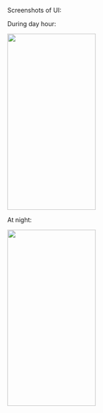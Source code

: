 Screenshots of UI:

During day hour:

<img src="https://user-images.githubusercontent.com/51244494/78500878-c13cf580-7778-11ea-90a8-53f102004d34.png" width="200" height="400"/>


At night:

<img src="https://user-images.githubusercontent.com/51244494/78500922-082aeb00-7779-11ea-892c-272dce6b6716.png" width="200" height="400"/>

<div>
